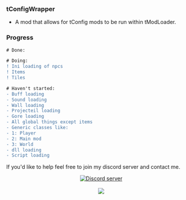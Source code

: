 ### tConfigWrapper
- A mod that allows for tConfig mods to be run within tModLoader.

### Progress
```diff
# Done:

# Doing:
! Ini loading of npcs
! Items
! Tiles

# Haven't started:
- Buff loading
- Sound loading
- Wall loading
- Projecteil loading
- Gore loading
- All global things except items
- Generic classes like: 
- 1: Player 
- 2: Main mod 
- 3: World
- dll loading
- Script loading
```
If you'd like to help feel free to join my discord server and contact me.
<br />
<p align="center" >
		<a href="https://discord.gg/EB6yPZj"><img src="https://img.shields.io/discord/684607111555973232?color=7289da&logo=discord&logoColor=white" alt="Discord server" /></a>
	<br />
	<br />
	<img src="http://i.imgur.com/kdcROYP.png"/>
</p>
